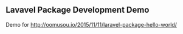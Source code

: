 ## Lavavel Package Development Demo

Demo for http://oomusou.io/2015/11/11/laravel-package-hello-world/
